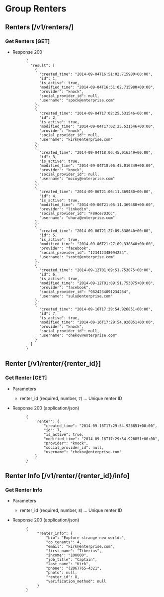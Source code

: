 # Group Renters

## Renters [/v1/renters/]
### Get Renters [GET]
+ Response 200

            {
              "result": [
                {
                  "created_time": "2014-09-04T16:51:02.715980+00:00",
                  "id": 1,
                  "is_active": true,
                  "modified_time": "2014-09-04T16:51:02.715980+00:00",
                  "provider": "knock",
                  "social_provider_id": null,
                  "username": "spock@enterprise.com"
                },
                {
                  "created_time": "2014-09-04T17:02:25.531546+00:00",
                  "id": 2,
                  "is_active": true,
                  "modified_time": "2014-09-04T17:02:25.531546+00:00",
                  "provider": "knock",
                  "social_provider_id": null,
                  "username": "kirk@enterprise.com"
                },
                {
                  "created_time": "2014-09-04T18:06:45.016349+00:00",
                  "id": 3,
                  "is_active": true,
                  "modified_time": "2014-09-04T18:06:45.016349+00:00",
                  "provider": "knock",
                  "social_provider_id": null,
                  "username": "mccoy@enterprise.com"
                },
                {
                  "created_time": "2014-09-06T21:06:11.369480+00:00",
                  "id": 4,
                  "is_active": true,
                  "modified_time": "2014-09-06T21:06:11.369480+00:00",
                  "provider": "linkedin",
                  "social_provider_id": "F89ce7D3CC",
                  "username": "uhura@enterprise.com"
                },
                {
                  "created_time": "2014-09-06T21:27:09.338640+00:00",
                  "id": 5,
                  "is_active": true,
                  "modified_time": "2014-09-06T21:27:09.338640+00:00",
                  "provider": "facebook",
                  "social_provider_id": "123412348094234",
                  "username": "scott@enterprise.com"
                },
                {
                  "created_time": "2014-09-12T01:09:51.753075+00:00",
                  "id": 6,
                  "is_active": true,
                  "modified_time": "2014-09-12T01:09:51.753075+00:00",
                  "provider": "facebook",
                  "social_provider_id": "9824234091234234",
                  "username": "sulu@enterprise.com"
                },
                {
                  "created_time": "2014-09-16T17:29:54.926851+00:00",
                  "id": 7,
                  "is_active": true,
                  "modified_time": "2014-09-16T17:29:54.926851+00:00",
                  "provider": "knock",
                  "social_provider_id": null,
                  "username": "chekov@enterprise.com"
                }
              ]
            }


## Renter [/v1/renter/{renter_id}]
### Get Renter [GET]
+ Parameters
    + renter_id (required, number, `7`) ... Unique renter ID

+ Response 200 (application/json)
    
            {
                'renter': {
                    "created_time": "2014-09-16T17:29:54.926851+00:00",
                    "id": 7,
                    "is_active": true,
                    "modified_time": "2014-09-16T17:29:54.926851+00:00",
                    "provider": "knock",
                    "social_provider_id": null,
                    "username": "chekov@enterprise.com"
                } 
            }


## Renter Info [/v1/renter/{renter_id}/info]
### Get Renter Info
+ Parameters
    + renter_id (required, number, `8`) ... Unique renter ID

+ Response 200 (application/json)
            
            {
                 "renter_info": {
                     "bio": "Explore strange new worlds",
                     "co_tenants": 4,
                     "email": "kirk@enterprise.com",
                     "first_name": "Tiberius",
                     "income": "100000",
                     "job_title": "Captain",
                     "last_name": "Kirk",
                     "phone": "(206)765-4321",
                     "photo": null,
                     "renter_id": 8,
                     "verification_method": null
                 }            
            }

